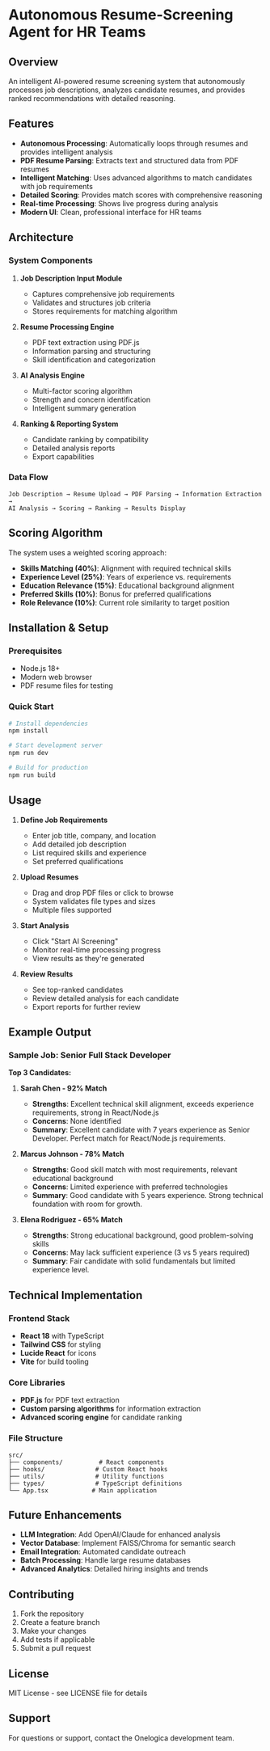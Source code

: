 # Autonomous Resume-Screening Agent for HR Teams

## Overview
An intelligent AI-powered resume screening system that autonomously processes job descriptions, analyzes candidate resumes, and provides ranked recommendations with detailed reasoning.

## Features
- **Autonomous Processing**: Automatically loops through resumes and provides intelligent analysis
- **PDF Resume Parsing**: Extracts text and structured data from PDF resumes
- **Intelligent Matching**: Uses advanced algorithms to match candidates with job requirements
- **Detailed Scoring**: Provides match scores with comprehensive reasoning
- **Real-time Processing**: Shows live progress during analysis
- **Modern UI**: Clean, professional interface for HR teams

## Architecture

### System Components
1. **Job Description Input Module**
   - Captures comprehensive job requirements
   - Validates and structures job criteria
   - Stores requirements for matching algorithm

2. **Resume Processing Engine**
   - PDF text extraction using PDF.js
   - Information parsing and structuring
   - Skill identification and categorization

3. **AI Analysis Engine**
   - Multi-factor scoring algorithm
   - Strength and concern identification
   - Intelligent summary generation

4. **Ranking & Reporting System**
   - Candidate ranking by compatibility
   - Detailed analysis reports
   - Export capabilities

### Data Flow
```
Job Description → Resume Upload → PDF Parsing → Information Extraction → 
AI Analysis → Scoring → Ranking → Results Display
```

## Scoring Algorithm

The system uses a weighted scoring approach:
- **Skills Matching (40%)**: Alignment with required technical skills
- **Experience Level (25%)**: Years of experience vs. requirements
- **Education Relevance (15%)**: Educational background alignment
- **Preferred Skills (10%)**: Bonus for preferred qualifications
- **Role Relevance (10%)**: Current role similarity to target position

## Installation & Setup

### Prerequisites
- Node.js 18+ 
- Modern web browser
- PDF resume files for testing

### Quick Start
```bash
# Install dependencies
npm install

# Start development server
npm run dev

# Build for production
npm run build
```

## Usage

1. **Define Job Requirements**
   - Enter job title, company, and location
   - Add detailed job description
   - List required skills and experience
   - Set preferred qualifications

2. **Upload Resumes**
   - Drag and drop PDF files or click to browse
   - System validates file types and sizes
   - Multiple files supported

3. **Start Analysis**
   - Click "Start AI Screening"
   - Monitor real-time processing progress
   - View results as they're generated

4. **Review Results**
   - See top-ranked candidates
   - Review detailed analysis for each candidate
   - Export reports for further review

## Example Output

### Sample Job: Senior Full Stack Developer

**Top 3 Candidates:**

1. **Sarah Chen - 92% Match**
   - **Strengths**: Excellent technical skill alignment, exceeds experience requirements, strong in React/Node.js
   - **Concerns**: None identified
   - **Summary**: Excellent candidate with 7 years experience as Senior Developer. Perfect match for React/Node.js requirements.

2. **Marcus Johnson - 78% Match**
   - **Strengths**: Good skill match with most requirements, relevant educational background
   - **Concerns**: Limited experience with preferred technologies
   - **Summary**: Good candidate with 5 years experience. Strong technical foundation with room for growth.

3. **Elena Rodriguez - 65% Match**
   - **Strengths**: Strong educational background, good problem-solving skills
   - **Concerns**: May lack sufficient experience (3 vs 5 years required)
   - **Summary**: Fair candidate with solid fundamentals but limited experience level.

## Technical Implementation

### Frontend Stack
- **React 18** with TypeScript
- **Tailwind CSS** for styling
- **Lucide React** for icons
- **Vite** for build tooling

### Core Libraries
- **PDF.js** for PDF text extraction
- **Custom parsing algorithms** for information extraction
- **Advanced scoring engine** for candidate ranking

### File Structure
```
src/
├── components/          # React components
├── hooks/              # Custom React hooks
├── utils/              # Utility functions
├── types/              # TypeScript definitions
└── App.tsx            # Main application
```

## Future Enhancements

- **LLM Integration**: Add OpenAI/Claude for enhanced analysis
- **Vector Database**: Implement FAISS/Chroma for semantic search
- **Email Integration**: Automated candidate outreach
- **Batch Processing**: Handle large resume databases
- **Advanced Analytics**: Detailed hiring insights and trends

## Contributing

1. Fork the repository
2. Create a feature branch
3. Make your changes
4. Add tests if applicable
5. Submit a pull request

## License

MIT License - see LICENSE file for details

## Support

For questions or support, contact the Onelogica development team.